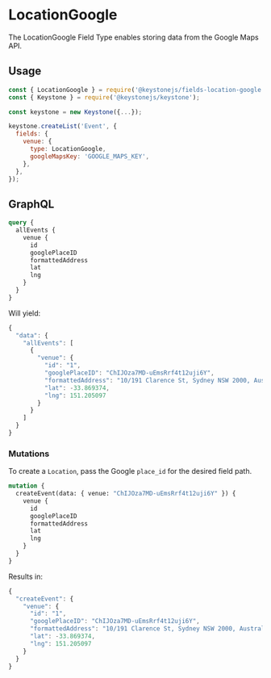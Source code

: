<!--[meta]
section: api
subSection: field-types
title: LocationGoogle
[meta]-->

# LocationGoogle

The LocationGoogle Field Type enables storing data from the Google Maps API.

## Usage

```javascript
const { LocationGoogle } = require('@keystonejs/fields-location-google');
const { Keystone } = require('@keystonejs/keystone');

const keystone = new Keystone({...});

keystone.createList('Event', {
  fields: {
    venue: {
      type: LocationGoogle,
      googleMapsKey: 'GOOGLE_MAPS_KEY',
    },
  },
});
```

## GraphQL

```graphql
query {
  allEvents {
    venue {
      id
      googlePlaceID
      formattedAddress
      lat
      lng
    }
  }
}
```

Will yield:

```javascript
{
  "data": {
    "allEvents": [
      {
        "venue": {
          "id": "1",
          "googlePlaceID": "ChIJOza7MD-uEmsRrf4t12uji6Y",
          "formattedAddress": "10/191 Clarence St, Sydney NSW 2000, Australia",
          "lat": -33.869374,
          "lng": 151.205097
        }
      }
    ]
  }
}
```

### Mutations

To create a `Location`, pass the Google `place_id` for the desired field path.

```graphql
mutation {
  createEvent(data: { venue: "ChIJOza7MD-uEmsRrf4t12uji6Y" }) {
    venue {
      id
      googlePlaceID
      formattedAddress
      lat
      lng
    }
  }
}
```

Results in:

```javascript
{
  "createEvent": {
    "venue": {
      "id": "1",
      "googlePlaceID": "ChIJOza7MD-uEmsRrf4t12uji6Y",
      "formattedAddress": "10/191 Clarence St, Sydney NSW 2000, Australia",
      "lat": -33.869374,
      "lng": 151.205097
    }
  }
}
```
